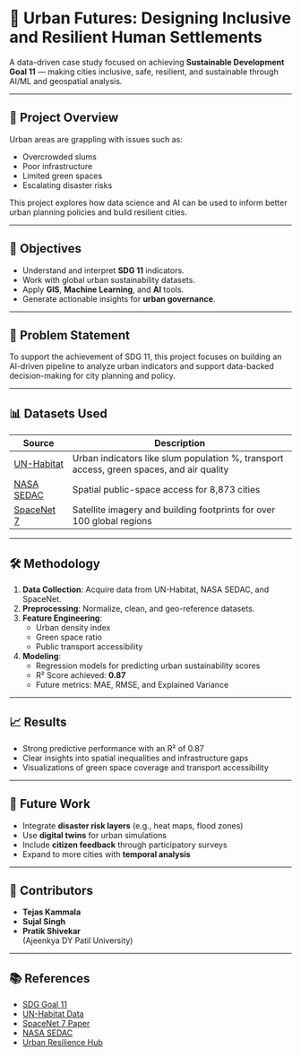 # 🌆 Urban Futures: Designing Inclusive and Resilient Human Settlements

A data-driven case study focused on achieving **Sustainable Development Goal 11** — making cities inclusive, safe, resilient, and sustainable through AI/ML and geospatial analysis.

---

## 📘 Project Overview

Urban areas are grappling with issues such as:
- Overcrowded slums
- Poor infrastructure
- Limited green spaces
- Escalating disaster risks

This project explores how data science and AI can be used to inform better urban planning policies and build resilient cities.

---

## 🎯 Objectives

- Understand and interpret **SDG 11** indicators.
- Work with global urban sustainability datasets.
- Apply **GIS**, **Machine Learning**, and **AI** tools.
- Generate actionable insights for **urban governance**.

---

## 🧩 Problem Statement

To support the achievement of SDG 11, this project focuses on building an AI-driven pipeline to analyze urban indicators and support data-backed decision-making for city planning and policy.

---

## 📊 Datasets Used

| Source | Description |
|--------|-------------|
| [UN-Habitat](https://data.unhabitat.org) | Urban indicators like slum population %, transport access, green spaces, and air quality |
| [NASA SEDAC](https://data.staging.idas-ds1.appdat.jsc.nasa.gov) | Spatial public-space access for 8,873 cities |
| [SpaceNet 7](https://arxiv.org/abs/2102.04420) | Satellite imagery and building footprints for over 100 global regions |

---

## 🛠️ Methodology

1. **Data Collection**: Acquire data from UN-Habitat, NASA SEDAC, and SpaceNet.
2. **Preprocessing**: Normalize, clean, and geo-reference datasets.
3. **Feature Engineering**:
   - Urban density index
   - Green space ratio
   - Public transport accessibility
4. **Modeling**:
   - Regression models for predicting urban sustainability scores
   - R² Score achieved: **0.87**
   - Future metrics: MAE, RMSE, and Explained Variance

---

## 📈 Results

- Strong predictive performance with an R² of 0.87
- Clear insights into spatial inequalities and infrastructure gaps
- Visualizations of green space coverage and transport accessibility

---

## 🔮 Future Work

- Integrate **disaster risk layers** (e.g., heat maps, flood zones)
- Use **digital twins** for urban simulations
- Include **citizen feedback** through participatory surveys
- Expand to more cities with **temporal analysis**

---

## 👥 Contributors

- **Tejas Kammala**  
- **Sujal Singh**  
- **Pratik Shivekar**  
(Ajeenkya DY Patil University)

---

## 📚 References

- [SDG Goal 11](https://sdgs.un.org/goals/goal11)  
- [UN-Habitat Data](https://data.unhabitat.org)  
- [SpaceNet 7 Paper](https://arxiv.org/abs/2102.04420)  
- [NASA SEDAC](https://data.staging.idas-ds1.appdat.jsc.nasa.gov)  
- [Urban Resilience Hub](h)
